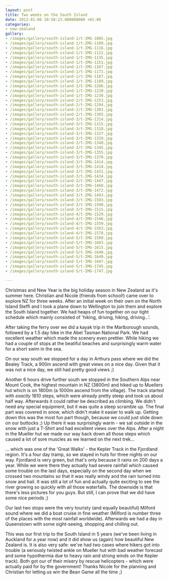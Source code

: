 ```yaml
---
layout: post
title: Two weeks on the South Island
date: 2013-01-06 10:58:23.000000000 +01:00
categories:
- new-zealand
gallery:
- /images/gallery/south-island-1/t-IMG-1085.jpg
- /images/gallery/south-island-1/t-IMG-1109.jpg
- /images/gallery/south-island-1/t-IMG-1116.jpg
- /images/gallery/south-island-1/t-IMG-1122.jpg
- /images/gallery/south-island-1/t-IMG-1135.jpg
- /images/gallery/south-island-1/t-IMG-1151.jpg
- /images/gallery/south-island-1/t-IMG-1167.jpg
- /images/gallery/south-island-1/t-IMG-1171.jpg
- /images/gallery/south-island-1/t-IMG-1187.jpg
- /images/gallery/south-island-1/t-IMG-1189.jpg
- /images/gallery/south-island-1/t-IMG-1206.jpg
- /images/gallery/south-island-1/t-IMG-1220.jpg
- /images/gallery/south-island-1/t-IMG-1230.jpg
- /images/gallery/south-island-2/t-IMG-1253.jpg
- /images/gallery/south-island-2/t-IMG-1294.jpg
- /images/gallery/south-island-2/t-IMG-1301.jpg
- /images/gallery/south-island-2/t-IMG-1305.jpg
- /images/gallery/south-island-3/t-IMG-1314.jpg
- /images/gallery/south-island-3/t-IMG-1315.jpg
- /images/gallery/south-island-3/t-IMG-1318.jpg
- /images/gallery/south-island-3/t-IMG-1327.jpg
- /images/gallery/south-island-3/t-IMG-1329.jpg
- /images/gallery/south-island-3/t-IMG-1340.jpg
- /images/gallery/south-island-3/t-IMG-1345.jpg
- /images/gallery/south-island-3/t-IMG-1355.jpg
- /images/gallery/south-island-3/t-IMG-1370.jpg
- /images/gallery/south-island-3/t-IMG-1414.jpg
- /images/gallery/south-island-3/t-IMG-1418.jpg
- /images/gallery/south-island-3/t-IMG-1431.jpg
- /images/gallery/south-island-3/t-IMG-1434.jpg
- /images/gallery/south-island-3/t-IMG-1447.jpg
- /images/gallery/south-island-3/t-IMG-1468.jpg
- /images/gallery/south-island-3/t-IMG-1472.jpg
- /images/gallery/south-island-3/t-IMG-1493.jpg
- /images/gallery/south-island-3/t-IMG-1503.jpg
- /images/gallery/south-island-3/t-IMG-1508.jpg
- /images/gallery/south-island-3/t-IMG-1515.jpg
- /images/gallery/south-island-4/t-IMG-1529.jpg
- /images/gallery/south-island-4/t-IMG-1546.jpg
- /images/gallery/south-island-4/t-IMG-1559.jpg
- /images/gallery/south-island-4/t-IMG-1563.jpg
- /images/gallery/south-island-4/t-IMG-1578.jpg
- /images/gallery/south-island-5/t-IMG-1589.jpg
- /images/gallery/south-island-5/t-IMG-1603.jpg
- /images/gallery/south-island-5/t-IMG-1615.jpg
- /images/gallery/south-island-5/t-IMG-1640.jpg
- /images/gallery/south-island-5/t-IMG-1649.jpg
- /images/gallery/south-island-5/t-IMG-1687.jpg
- /images/gallery/south-island-5/t-IMG-1745.jpg
- /images/gallery/south-island-5/t-IMG-1747.jpg

---
```

Christmas and New Year is the big holiday season in New Zealand as it's summer here. Christian and Nicole (friends from school!) came over to explore NZ for three weeks. After an initial week on their own on the North Island Steffi and I took a plane down to Wellington to join them and explore the South Island together. 
We had heaps of fun together on our tight schedule which mainly consisted of 'hiking, driving, hiking, driving...'. 

After taking the ferry over we did a kayak trip in the Marlborough sounds, followed by a 1.5 day hike in the Abel Tasman National Park. We had excellent weather which made the scenery even prettier. While hiking we had a couple of stops at the beatiful beaches and surprisingly warm water for a short swim in the sea. 

On our way south we stopped for a day in Arthurs pass where we did the Bealey Track, a 900m ascend with great views on a nice day. Given that it was not a nice day, we still had pretty good views ;)

Another 6 hours drive further south we stopped in the Southern Alps near Mount Cook, the highest mountain in NZ (3800m) and hiked up to Muellers hut which is on 1800m (a 1000m ascend from the village). The track started with *exactly* 1810 steps, which were already pretty steep and took us about half way. Afterwards it could rather be described as climbing. We didn't need any special equipment, but it was quite a steep scramble up. The final part was covered in snow, which didn't make it easier to walk up. Getting down this was the most fun part though, because we could just slide down on our buttocks ;) Up there it was surprisingly warm - we sat outside in the snow with just a T-Shirt and had excellent views over the Alps. After a night in the Mueller hut we made our way back down all those steps which caused a lot of sore muscles as we learned on the next trek...

... which was one of the 'Great Walks' - the Kepler Track in the Fjordland region. It's a four day tramp, so we stayed in huts for three nights on our way. Fjordland is very green, but that's only because it rains on 200 days a year. While we were there they actually had severe rainfall which caused some trouble on the last days, especially on the second day when we crossed two mountains so that it was really windy and the rain turned into snow and hail. It was still a lot of fun and actually quite exciting to see the river growing so quickly with all those waterfalls. The downside is that there's less pictures for you guys. But still, I can prove that we did have some nice periods ;)

Our last two stops were the very touristy (and equally beautiful) Milford sound where we did a boat cruise in fine weather (Milford is number three of the places with the most rainfall worldwide). Afterwards we had a day in Queenstown with some sight-seeing, shopping and chilling out. 

This was our first trip to the South Island in 5 years (we've been living in Auckland for a year now) and it did show us (again) how beautiful New Zealand is. It is also very safe: we've had two cases where hikers got into trouble (a seriously twisted ankle on Mueller hut with bad weather forecast and some hypothermia due to heavy rain and strong winds on the Kepler track). Both got our of their misery by rescue helicopters - which were actually paid for by the government!
Thanks Nicole for the planning and Christian for letting us win the Bean Game all the time ;)
